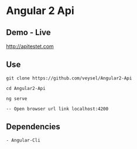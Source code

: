 # Angular 2 Api

## Demo - Live

http://apitestet.com

## Use

```
git clone https://github.com/veysel/Angular2-Api

cd Angular2-Api

ng serve

-- Open browser url link localhost:4200
```

## Dependencies

```
- Angular-Cli
```